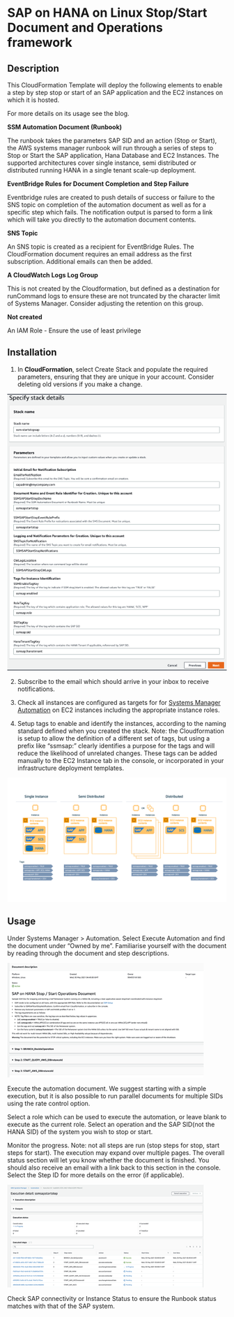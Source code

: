# SAP on HANA on Linux Stop/Start Document and Operations framework

## Description

This CloudFormation Template will deploy the following elements to enable a step by step stop or start of an SAP application and the EC2 instances on which it is hosted. 

For more details on its usage see the blog. 




**SSM Automation Document (Runbook)**

  The runbook takes the parameters SAP SID and an action (Stop or Start), the AWS systems manager runbook will run through a series of steps to Stop or Start the SAP application, Hana Database and EC2 Instances. The supported architectures cover single instance, semi distributed or distributed running HANA in a single tenant scale-up deployment.

**EventBridge Rules for Document Completion and Step Failure**

Eventbridge rules are created to push details of success or failure to the SNS topic on completion of the automation document as well as for a specific step which fails. The notification output is parsed to form a link which will take you directly to the automation document contents.

**SNS Topic**

An SNS topic is created as a recipient for EventBridge Rules. The CloudFormation document requires an email address as the first subscription. Additional emails can then be added.

**A CloudWatch Logs Log Group**

This is not created by the Cloudformation, but defined as a destination for runCommand logs to ensure these are not truncated by the character limit of Systems Manager. Consider adjusting the retention on this group.

**Not created**

An IAM Role - Ensure the use of least privilege


## Installation


1. In **CloudFormation**, select Create Stack and populate the required parameters, ensuring that they are unique in your account. Consider deleting old versions if you make a change.

![image_specify_stack_details](images/2021/06/image-specify-stack-details.png)

2. Subscribe to the email which should arrive in your inbox to receive notifications.


3. Check all instances are configured as targets for for [Systems Manager Automation](https://docs.aws.amazon.com/systems-manager/latest/userguide/systems-manager-setting-up.html) on EC2 instances including the appropriate instance roles.

4. Setup tags to enable and identify the instances, according to the naming standard defined when you created the stack. Note: the Cloudformation is setup to allow the definition of a different set of tags, but using a prefix like “ssmsap:” clearly identifies a purpose for the tags and will reduce the likelihood of unrelated changes.
These tags can be added manually to the EC2 Instance tab in the console, or incorporated in your infrastructure deployment templates.

![image_required_tags](images/2021/06/image-required-tags.png)

## Usage

Under Systems Manager > Automation. Select Execute Automation and find the document under “Owned by me”. Familiarise yourself with the document by reading through the document and step descriptions.

![image_ssm_doc_descriptions](images/2021/06/image-ssm-doc-descriptions.png)


Execute the automation document. We suggest starting with a simple execution, but it is also possible to run parallel documents for multiple SIDs using the rate control option.

Select a role which can be used to execute the automation, or leave blank to execute as the current role. Select an operation and the SAP SID(not the HANA SID) of the system you wish to stop or start.



Monitor the progress. Note: not all steps are run (stop steps for stop, start steps for start). The execution may expand over multiple pages. The overall status section will let you know whether the document is finished. You should also receive an email with a link back to this section in the console. Select the Step ID for more details on the error (if applicable).

![image_step_progress](images/2021/06/image-step-progress.png)


Check SAP connectivity or Instance Status to ensure the Runbook status matches with that of the SAP system.

